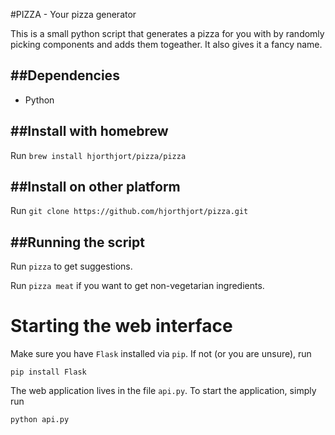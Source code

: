 #PIZZA - Your pizza generator

This is a small python script that generates a pizza for you with by randomly picking components and adds them togeather.
It also gives it a fancy name.

##Dependencies
-----------
* Python

##Install with homebrew
-----------

Run `brew install hjorthjort/pizza/pizza`

##Install on other platform
-----------

Run `git clone https://github.com/hjorthjort/pizza.git`

##Running the script
-----------
Run `pizza` to get suggestions.

Run `pizza meat` if you want to get non-vegetarian ingredients.

Starting the web interface
==========================

Make sure you have `Flask` installed via `pip`. If not (or you are unsure), run

    pip install Flask

The web application lives in the file `api.py`. To start the application, simply run

    python api.py
